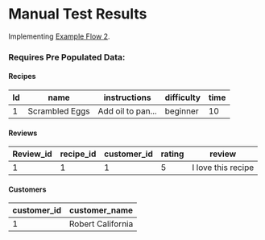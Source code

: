 # Manual Test Results

Implementing [Example Flow 2](ExampleFlows.md).

### Requires Pre Populated Data:
#### Recipes
| Id | name | instructions | difficulty | time | 
| -------- | ------- | ------- | ------- | ------- |
| 1 | Scrambled Eggs | Add oil to pan... | beginner | 10 |
#### Reviews
| Review_id | recipe_id | customer_id | rating | review | 
| -------- | ------- | ------- | ------- | ------- |
| 1 | 1 | 1 | 5 | I love this recipe |
#### Customers
| customer_id | customer_name |
| -------- | ------- |
| 1 | Robert California |